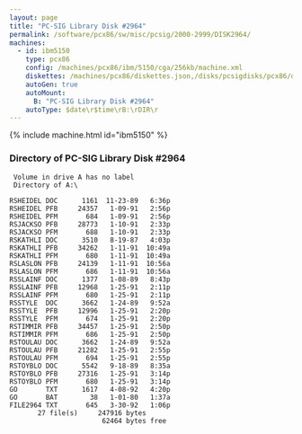 ```yaml
---
layout: page
title: "PC-SIG Library Disk #2964"
permalink: /software/pcx86/sw/misc/pcsig/2000-2999/DISK2964/
machines:
  - id: ibm5150
    type: pcx86
    config: /machines/pcx86/ibm/5150/cga/256kb/machine.xml
    diskettes: /machines/pcx86/diskettes.json,/disks/pcsigdisks/pcx86/diskettes.json
    autoGen: true
    autoMount:
      B: "PC-SIG Library Disk #2964"
    autoType: $date\r$time\rB:\rDIR\r
---
```


{% include machine.html id="ibm5150" %}

### Directory of PC-SIG Library Disk #2964

     Volume in drive A has no label
     Directory of A:\

    RSHEIDEL DOC      1161  11-23-89   6:36p
    RSHEIDEL PFB     24357   1-09-91   2:56p
    RSHEIDEL PFM       684   1-09-91   2:56p
    RSJACKSO PFB     28773   1-10-91   2:33p
    RSJACKSO PFM       688   1-10-91   2:33p
    RSKATHLI DOC      3510   8-19-87   4:03p
    RSKATHLI PFB     34262   1-11-91  10:49a
    RSKATHLI PFM       680   1-11-91  10:49a
    RSLASLON PFB     24139   1-11-91  10:56a
    RSLASLON PFM       686   1-11-91  10:56a
    RSSLAINF DOC      1377   1-08-89   8:43p
    RSSLAINF PFB     12968   1-25-91   2:11p
    RSSLAINF PFM       680   1-25-91   2:11p
    RSSTYLE  DOC      3662   1-24-89   9:52a
    RSSTYLE  PFB     12996   1-25-91   2:20p
    RSSTYLE  PFM       674   1-25-91   2:20p
    RSTIMMIR PFB     34457   1-25-91   2:50p
    RSTIMMIR PFM       686   1-25-91   2:50p
    RSTOULAU DOC      3662   1-24-89   9:52a
    RSTOULAU PFB     21282   1-25-91   2:55p
    RSTOULAU PFM       694   1-25-91   2:55p
    RSTOYBLO DOC      5542   9-18-89   8:35a
    RSTOYBLO PFB     27316   1-25-91   3:14p
    RSTOYBLO PFM       680   1-25-91   3:14p
    GO       TXT      1617   4-08-92   4:20p
    GO       BAT        38   1-01-80   1:37a
    FILE2964 TXT       645   3-30-92   1:06p
           27 file(s)     247916 bytes
                           62464 bytes free
